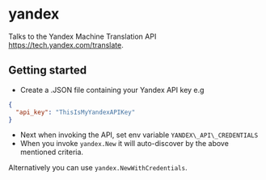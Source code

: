 # yandex

Talks to the Yandex Machine Translation API https://tech.yandex.com/translate.

## Getting started
- Create a .JSON file containing your Yandex API key e.g
```json
{
  "api_key": "ThisIsMyYandexAPIKey"
}
```

- Next when invoking the API, set env variable `YANDEX\_API\_CREDENTIALS`
- When you invoke `yandex.New` it will auto-discover by the above mentioned
criteria.

Alternatively you can use `yandex.NewWithCredentials`.
